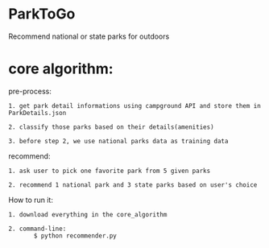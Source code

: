 ParkToGo
========

Recommend national or state parks for outdoors


core algorithm:
===============
pre-process:

    1. get park detail informations using campground API and store them in ParkDetails.json
    
    2. classify those parks based on their details(amenities)
    
    3. before step 2, we use national parks data as training data

recommend:

    1. ask user to pick one favorite park from 5 given parks 
    
    2. recommend 1 national park and 3 state parks based on user's choice
    
How to run it:

    1. download everything in the core_algorithm
    
    2. command-line:
           $ python recommender.py
